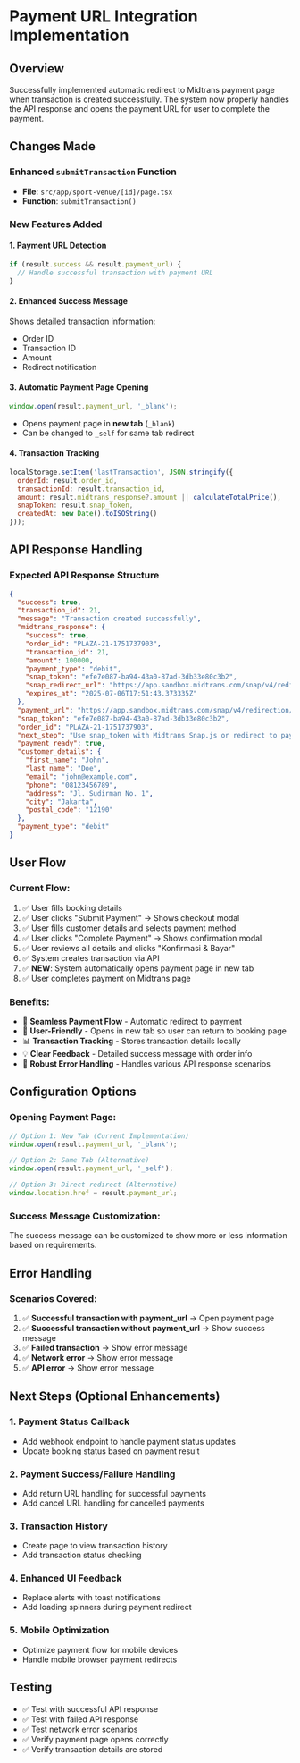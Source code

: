 # Payment URL Integration Implementation

## Overview
Successfully implemented automatic redirect to Midtrans payment page when transaction is created successfully. The system now properly handles the API response and opens the payment URL for user to complete the payment.

## Changes Made

### Enhanced `submitTransaction` Function
- **File**: `src/app/sport-venue/[id]/page.tsx`
- **Function**: `submitTransaction()`

### New Features Added

#### 1. **Payment URL Detection**
```javascript
if (result.success && result.payment_url) {
  // Handle successful transaction with payment URL
}
```

#### 2. **Enhanced Success Message**
Shows detailed transaction information:
- Order ID
- Transaction ID  
- Amount
- Redirect notification

#### 3. **Automatic Payment Page Opening**
```javascript
window.open(result.payment_url, '_blank');
```
- Opens payment page in **new tab** (`_blank`)
- Can be changed to `_self` for same tab redirect

#### 4. **Transaction Tracking**
```javascript
localStorage.setItem('lastTransaction', JSON.stringify({
  orderId: result.order_id,
  transactionId: result.transaction_id,
  amount: result.midtrans_response?.amount || calculateTotalPrice(),
  snapToken: result.snap_token,
  createdAt: new Date().toISOString()
}));
```

## API Response Handling

### Expected API Response Structure
```json
{
  "success": true,
  "transaction_id": 21,
  "message": "Transaction created successfully",
  "midtrans_response": {
    "success": true,
    "order_id": "PLAZA-21-1751737903",
    "transaction_id": 21,
    "amount": 100000,
    "payment_type": "debit",
    "snap_token": "efe7e087-ba94-43a0-87ad-3db33e80c3b2",
    "snap_redirect_url": "https://app.sandbox.midtrans.com/snap/v4/redirection/efe7e087-ba94-43a0-87ad-3db33e80c3b2",
    "expires_at": "2025-07-06T17:51:43.373335Z"
  },
  "payment_url": "https://app.sandbox.midtrans.com/snap/v4/redirection/efe7e087-ba94-43a0-87ad-3db33e80c3b2",
  "snap_token": "efe7e087-ba94-43a0-87ad-3db33e80c3b2",
  "order_id": "PLAZA-21-1751737903",
  "next_step": "Use snap_token with Midtrans Snap.js or redirect to payment_url",
  "payment_ready": true,
  "customer_details": {
    "first_name": "John",
    "last_name": "Doe",
    "email": "john@example.com",
    "phone": "08123456789",
    "address": "Jl. Sudirman No. 1",
    "city": "Jakarta",
    "postal_code": "12190"
  },
  "payment_type": "debit"
}
```

## User Flow

### Current Flow:
1. ✅ User fills booking details
2. ✅ User clicks "Submit Payment" → Shows checkout modal
3. ✅ User fills customer details and selects payment method
4. ✅ User clicks "Complete Payment" → Shows confirmation modal
5. ✅ User reviews all details and clicks "Konfirmasi & Bayar"
6. ✅ System creates transaction via API
7. ✅ **NEW**: System automatically opens payment page in new tab
8. ✅ User completes payment on Midtrans page

### Benefits:
- 🎯 **Seamless Payment Flow** - Automatic redirect to payment
- 📱 **User-Friendly** - Opens in new tab so user can return to booking page
- 📊 **Transaction Tracking** - Stores transaction details locally
- 💡 **Clear Feedback** - Detailed success message with order info
- 🔄 **Robust Error Handling** - Handles various API response scenarios

## Configuration Options

### Opening Payment Page:
```javascript
// Option 1: New Tab (Current Implementation)
window.open(result.payment_url, '_blank');

// Option 2: Same Tab (Alternative)
window.open(result.payment_url, '_self');

// Option 3: Direct redirect (Alternative)
window.location.href = result.payment_url;
```

### Success Message Customization:
The success message can be customized to show more or less information based on requirements.

## Error Handling

### Scenarios Covered:
1. ✅ **Successful transaction with payment_url** → Open payment page
2. ✅ **Successful transaction without payment_url** → Show success message
3. ✅ **Failed transaction** → Show error message
4. ✅ **Network error** → Show error message
5. ✅ **API error** → Show error message

## Next Steps (Optional Enhancements)

### 1. **Payment Status Callback**
- Add webhook endpoint to handle payment status updates
- Update booking status based on payment result

### 2. **Payment Success/Failure Handling**
- Add return URL handling for successful payments
- Add cancel URL handling for cancelled payments

### 3. **Transaction History**
- Create page to view transaction history
- Add transaction status checking

### 4. **Enhanced UI Feedback**
- Replace alerts with toast notifications
- Add loading spinners during payment redirect

### 5. **Mobile Optimization**
- Optimize payment flow for mobile devices
- Handle mobile browser payment redirects

## Testing
- ✅ Test with successful API response
- ✅ Test with failed API response  
- ✅ Test network error scenarios
- ✅ Verify payment page opens correctly
- ✅ Verify transaction details are stored
